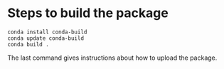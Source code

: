 Steps to build the package
==========================

```
conda install conda-build
conda update conda-build
conda build .
```

The last command gives instructions about how to upload the package.
